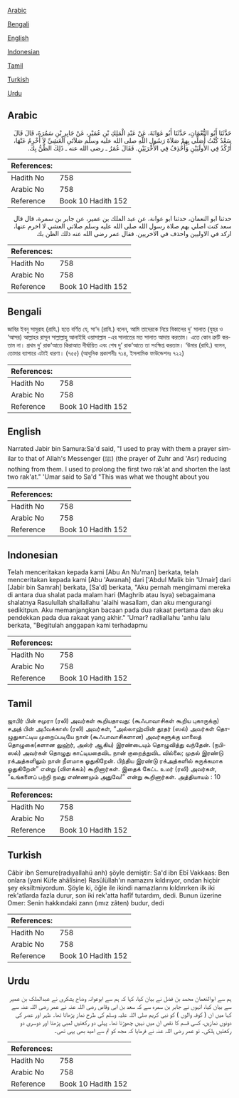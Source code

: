 [Arabic](#arabic)

[Bengali](#bengali)

[English](#english)

[Indonesian](#indonesian)

[Tamil](#tamil)

[Turkish](#turkish)

[Urdu](#urdu)

## Arabic


<div dir="rtl" lang="ar" style={{fontSize:'larger',backgroundColor:'#f8f9fa',padding:20}}>
حَدَّثَنَا أَبُو النُّعْمَانِ، حَدَّثَنَا أَبُو عَوَانَةَ، عَنْ عَبْدِ الْمَلِكِ بْنِ عُمَيْرٍ، عَنْ جَابِرِ بْنِ سَمُرَةَ، قَالَ قَالَ سَعْدٌ كُنْتُ أُصَلِّي بِهِمْ صَلاَةَ رَسُولِ اللَّهِ صلى الله عليه وسلم صَلاَتَىِ الْعَشِيِّ لاَ أَخْرِمُ عَنْهَا، أَرْكُدُ فِي الأُولَيَيْنِ وَأَحْذِفُ فِي الأُخْرَيَيْنِ‏.‏ فَقَالَ عُمَرُ ـ رضى الله عنه ـ ذَلِكَ الظَّنُّ بِكَ‏.‏
</div>
<div style={{backgroundColor:'#f8f9fa',padding:20, marginBottom: 10}}><table> <thead> <tr> <th>References:</th> <th></th> </tr> </thead> <tbody><tr><td>Hadith No</td><td>758</td></tr><tr><td>Arabic No</td><td>758</td></tr><tr><td>Reference</td><td>Book 10 Hadith 152</td></tr></tbody></table></div>


<div dir="rtl" lang="ar" style={{fontSize:'larger',backgroundColor:'#f8f9fa',padding:20}}>
حدثنا ابو النعمان، حدثنا ابو عوانة، عن عبد الملك بن عمير، عن جابر بن سمرة، قال قال سعد كنت اصلي بهم صلاة رسول الله صلى الله عليه وسلم صلاتى العشي لا اخرم عنها، اركد في الاوليين واحذف في الاخريين. فقال عمر رضى الله عنه ذلك الظن بك
</div>
<div style={{backgroundColor:'#f8f9fa',padding:20, marginBottom: 10}}><table> <thead> <tr> <th>References:</th> <th></th> </tr> </thead> <tbody><tr><td>Hadith No</td><td>758</td></tr><tr><td>Arabic No</td><td>758</td></tr><tr><td>Reference</td><td>Book 10 Hadith 152</td></tr></tbody></table></div>

## Bengali


<div dir="ltr" lang="bn" style={{fontSize:'larger',backgroundColor:'#f8f9fa',padding:20}}>
জাবির ইবনু সামুরাহ (রাযি.) হতে বর্ণিত যে, সা‘দ (রাযি.) বলেন, আমি তাদেরকে নিয়ে বিকালের দু’ সালাত (যুহর ও ‘আসর) আল্লাহর রাসূল সাল্লাল্লাহু আলাইহি ওয়াসাল্লাম -এর সালাতের মত সালাত আদায় করতাম। এতে কোন ত্রুটি করতাম না। প্রথম দু’ রাক‘আতে কিরাআত দীর্ঘায়িত এবং শেষ দু’ রাক‘আতে তা সংক্ষিপ্ত করতাম। ‘উমার (রাযি.) বলেন, তোমার ব্যাপারে এটাই ধারণা। (৭৫৫) (আধুনিক প্রকাশনীঃ ৭১৪, ইসলামিক ফাউন্ডেশনঃ ৭২২)
</div>
<div style={{backgroundColor:'#f8f9fa',padding:20, marginBottom: 10}}><table> <thead> <tr> <th>References:</th> <th></th> </tr> </thead> <tbody><tr><td>Hadith No</td><td>758</td></tr><tr><td>Arabic No</td><td>758</td></tr><tr><td>Reference</td><td>Book 10 Hadith 152</td></tr></tbody></table></div>

## English


<div dir="ltr" lang="en" style={{fontSize:'larger',backgroundColor:'#f8f9fa',padding:20}}>
Narrated Jabir bin Samura:Sa'd said, "I used to pray with them a prayer similar to that of Allah's Messenger (ﷺ) (the prayer of Zuhr and 'Asr) reducing nothing from them. I used to prolong the first two rak'at and shorten the last two rak'at." 'Umar said to Sa'd "This was what we thought about you
</div>
<div style={{backgroundColor:'#f8f9fa',padding:20, marginBottom: 10}}><table> <thead> <tr> <th>References:</th> <th></th> </tr> </thead> <tbody><tr><td>Hadith No</td><td>758</td></tr><tr><td>Arabic No</td><td>758</td></tr><tr><td>Reference</td><td>Book 10 Hadith 152</td></tr></tbody></table></div>

## Indonesian


<div dir="ltr" lang="id" style={{fontSize:'larger',backgroundColor:'#f8f9fa',padding:20}}>
Telah menceritakan kepada kami [Abu An Nu'man] berkata, telah menceritakan kepada kami [Abu 'Awanah] dari ['Abdul Malik bin 'Umair] dari [Jabir bin Samrah] berkata, [Sa'd] berkata, "Aku pernah mengimami mereka di antara dua shalat pada malam hari (Maghrib atau Isya) sebagaimana shalatnya Rasulullah shallallahu 'alaihi wasallam, dan aku mengurangi sedikitpun. Aku memanjangkan bacaan pada dua rakaat pertama dan aku pendekkan pada dua rakaat yang akhir." 'Umar? radliallahu 'anhu lalu berkata, "Begitulah anggapan kami terhadapmu
</div>
<div style={{backgroundColor:'#f8f9fa',padding:20, marginBottom: 10}}><table> <thead> <tr> <th>References:</th> <th></th> </tr> </thead> <tbody><tr><td>Hadith No</td><td>758</td></tr><tr><td>Arabic No</td><td>758</td></tr><tr><td>Reference</td><td>Book 10 Hadith 152</td></tr></tbody></table></div>

## Tamil


<div dir="ltr" lang="ta" style={{fontSize:'larger',backgroundColor:'#f8f9fa',padding:20}}>
ஜாபிர் பின் சமுரா (ரலி) அவர்கள் கூறியதாவது: (கூஃபாவாசிகள் கூறிய புகாருக்கு) சஅத் பின் அபீவக்காஸ் (ரலி) அவர்கள், “அல்லாஹ்வின் தூதர் (ஸல்) அவர்கள் தொழுதுகாட்டிய முறைப்படியே நான் (கூஃபாவாசிகளான) அவர்களுக்கு மாலைத் தொழுகை(களான லுஹ்ர், அஸ்ர் ஆகிய) இரண்டையும் தொழுவித்து வந்தேன். (நபி-ஸல்) அவர்கள் தொழுது காட்டியதைவிட நான் குறைத்துவிட வில்லை; முதல் இரண்டு ரக்அத்களிலும் நான் நீளமாக ஓதுகிறேன். பிந்திய இரண்டு ரக்அத்களில் சுருக்கமாக ஓதுகிறேன்” என்று (விளக்கம்) கூறினார்கள். இதைக் கேட்ட உமர் (ரலி) அவர்கள், “உங்களைப் பற்றி நமது எண்ணமும் அதுவே!” என்று கூறினார்கள். அத்தியாயம் : 10
</div>
<div style={{backgroundColor:'#f8f9fa',padding:20, marginBottom: 10}}><table> <thead> <tr> <th>References:</th> <th></th> </tr> </thead> <tbody><tr><td>Hadith No</td><td>758</td></tr><tr><td>Arabic No</td><td>758</td></tr><tr><td>Reference</td><td>Book 10 Hadith 152</td></tr></tbody></table></div>

## Turkish


<div dir="ltr" lang="tr" style={{fontSize:'larger',backgroundColor:'#f8f9fa',padding:20}}>
Câbir ibn Semure(radıyallahü anh) şöyle demiştir: Sa'd ibn Ebî Vakkaas: Ben onlara (yani Küfe ahâlîsine) Rasûlüllah'ın namazını kıldırıyor, ondan hiçbir şey eksiltmiyordum. Şöyle ki, öğle ile ikindi namazlarını kıldırırken ilk iki rek'atlarda fazla durur, son iki rek'atta hafîf tutardım, dedi. Bunun üzerine Omer: Senin hakkındaki zann (ımız zâten) budur, dedi
</div>
<div style={{backgroundColor:'#f8f9fa',padding:20, marginBottom: 10}}><table> <thead> <tr> <th>References:</th> <th></th> </tr> </thead> <tbody><tr><td>Hadith No</td><td>758</td></tr><tr><td>Arabic No</td><td>758</td></tr><tr><td>Reference</td><td>Book 10 Hadith 152</td></tr></tbody></table></div>

## Urdu


<div dir="rtl" lang="ur" style={{fontSize:'larger',backgroundColor:'#f8f9fa',padding:20}}>
ہم سے ابوالنعمان محمد بن فضل نے بیان کیا، کہا کہ ہم سے ابوعوانہ وضاح یشکری نے عبدالملک بن عمیر سے بیان کیا، انہوں نے جابر بن سمرہ سے کہ سعد بن ابی وقاص رضی اللہ عنہ نے عمر رضی اللہ عنہ سے کہا میں ان ( کوفہ والوں ) کو نبی کریم صلی اللہ علیہ وسلم کی طرح نماز پڑھاتا تھا۔ ظہر اور عصر کی دونوں نمازیں، کسی قسم کا نقص ان میں نہیں چھوڑتا تھا۔ پہلی دو رکعتیں لمبی پڑھتا اور دوسری دو رکعتیں ہلکی۔ تو عمر رضی اللہ عنہ نے فرمایا کہ مجھ کو تم سے امید بھی یہی تھی۔
</div>
<div style={{backgroundColor:'#f8f9fa',padding:20, marginBottom: 10}}><table> <thead> <tr> <th>References:</th> <th></th> </tr> </thead> <tbody><tr><td>Hadith No</td><td>758</td></tr><tr><td>Arabic No</td><td>758</td></tr><tr><td>Reference</td><td>Book 10 Hadith 152</td></tr></tbody></table></div>